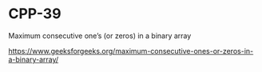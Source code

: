 # CPP-39
Maximum consecutive one’s (or zeros) in a binary array









https://www.geeksforgeeks.org/maximum-consecutive-ones-or-zeros-in-a-binary-array/
